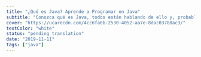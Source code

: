 ```yaml
---
title: "¿Qué es Java? Aprende a Programar en Java"
subtitle: "Conozca qué es Java, todos están hablando de ello y, probablemente, ya sepa que es hora de aprender a programar en Java para llevar las cosas al siguiente nivel."
cover: "https://ucarecdn.com/4cc6fa0b-2530-4052-aa7e-8dac03788ac3/"
textColor: "white"
status: "pending_translation"
date: "2019-11-11"
tags: ["java"]
---
```

